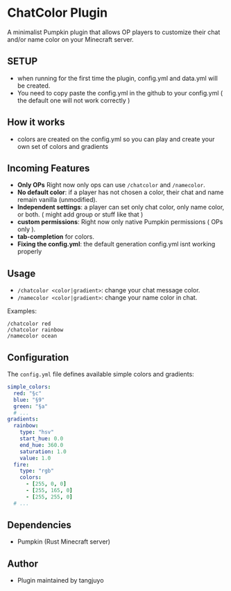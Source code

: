 # ChatColor Plugin

A minimalist Pumpkin plugin that allows OP players to customize their chat and/or name color on your Minecraft server.

## SETUP
- when running for the first time the plugin, config.yml and data.yml will be created.
- You need to copy paste the config.yml in the github to your config.yml ( the default one will not work correctly )

## How it works
- colors are created on the config.yml so you can play and create your own set of colors and gradients

## Incoming Features
- **Only OPs** Right now only ops can use `/chatcolor` and `/namecolor`.
- **No default color**: if a player has not chosen a color, their chat and name remain vanilla (unmodified).
- **Independent settings**: a player can set only chat color, only name color, or both. ( might add group or stuff like that )
- **custom permissions**: Right now only native Pumpkin permissions ( OPs only ).
- **tab-completion** for colors.
- **Fixing the config.yml**: the default generation config.yml isnt working properly

## Usage

- `/chatcolor <color|gradient>`: change your chat message color.
- `/namecolor <color|gradient>`: change your name color in chat.

Examples:
```
/chatcolor red
/chatcolor rainbow
/namecolor ocean
```

## Configuration

The `config.yml` file defines available simple colors and gradients:

```yaml
simple_colors:
  red: "§c"
  blue: "§9"
  green: "§a"
  # ...
gradients:
  rainbow:
    type: "hsv"
    start_hue: 0.0
    end_hue: 360.0
    saturation: 1.0
    value: 1.0
  fire:
    type: "rgb"
    colors:
      - [255, 0, 0]
      - [255, 165, 0]
      - [255, 255, 0]
  # ...
```

## Dependencies
- Pumpkin (Rust Minecraft server)

## Author
- Plugin maintained by tangjuyo